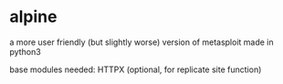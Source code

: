 # alpine
a more user friendly (but slightly worse) version of metasploit made in python3

base modules needed:
HTTPX (optional, for replicate site function)
